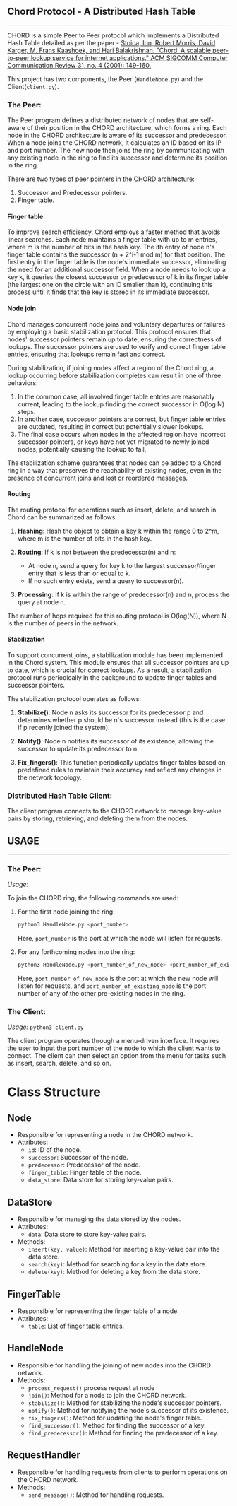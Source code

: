 ## Chord Protocol - A Distributed Hash Table
____________________

CHORD is a simple Peer to Peer protocol which implements a Distributed Hash Table detailed as per the paper - [Stoica, Ion, Robert Morris, David Karger, M. Frans Kaashoek, and Hari Balakrishnan. "Chord: A scalable peer-to-peer lookup service for internet applications." ACM SIGCOMM Computer Communication Review 31, no. 4 (2001): 149-160.](https://pdos.csail.mit.edu/papers/chord:sigcomm01/chord_sigcomm.pdf)

This project has two components, the Peer (`HandleNode.py`) and the Client(`client.py`).

### The Peer:

The Peer program defines a distributed network of nodes that are self-aware of their position in the CHORD architecture, which forms a ring. Each node in the CHORD architecture is aware of its successor and predecessor. When a node joins the CHORD network, it calculates an ID based on its IP and port number. The new node then joins the ring by communicating with any existing node in the ring to find its successor and determine its position in the ring.

There are two types of peer pointers in the CHORD architecture:
1. Successor and Predecessor pointers.
2. Finger table.


#### Finger table

To improve search efficiency, Chord employs a faster method that avoids linear searches. Each node maintains a finger table with up to m entries, where m is the number of bits in the hash key. The ith entry of node n's finger table contains the successor (n + 2^i-1 mod m) for that position. The first entry in the finger table is the node's immediate successor, eliminating the need for an additional successor field. When a node needs to look up a key k, it queries the closest successor or predecessor of k in its finger table (the largest one on the circle with an ID smaller than k), continuing this process until it finds that the key is stored in its immediate successor.

#### Node join

Chord manages concurrent node joins and voluntary departures or failures by employing a basic stabilization protocol. This protocol ensures that nodes' successor pointers remain up to date, ensuring the correctness of lookups. The successor pointers are used to verify and correct finger table entries, ensuring that lookups remain fast and correct.

During stabilization, if joining nodes affect a region of the Chord ring, a lookup occurring before stabilization completes can result in one of three behaviors:

1. In the common case, all involved finger table entries are reasonably current, leading to the lookup finding the correct successor in O(log N) steps.
2. In another case, successor pointers are correct, but finger table entries are outdated, resulting in correct but potentially slower lookups.
3. The final case occurs when nodes in the affected region have incorrect successor pointers, or keys have not yet migrated to newly joined nodes, potentially causing the lookup to fail.

The stabilization scheme guarantees that nodes can be added to a Chord ring in a way that preserves the reachability of existing nodes, even in the presence of concurrent joins and lost or reordered messages.

#### Routing

The routing protocol for operations such as insert, delete, and search in Chord can be summarized as follows:

1. **Hashing**: Hash the object to obtain a key k within the range 0 to 2^m, where m is the number of bits in the hash key.

2. **Routing**: If k is not between the predecessor(n) and n:
    - At node n, send a query for key k to the largest successor/finger entry that is less than or equal to k.
    - If no such entry exists, send a query to successor(n).

3. **Processing**: If k is within the range of predecessor(n) and n, process the query at node n.

The number of hops required for this routing protocol is O(log(N)), where N is the number of peers in the network.

#### Stabilization

To support concurrent joins, a stabilization module has been implemented in the Chord system. This module ensures that all successor pointers are up to date, which is crucial for correct lookups. As a result, a stabilization protocol runs periodically in the background to update finger tables and successor pointers.

The stabilization protocol operates as follows:

1. **Stabilize()**: Node n asks its successor for its predecessor p and determines whether p should be n's successor instead (this is the case if p recently joined the system).

2. **Notify()**: Node n notifies its successor of its existence, allowing the successor to update its predecessor to n.

3. **Fix_fingers()**: This function periodically updates finger tables based on predefined rules to maintain their accuracy and reflect any changes in the network topology.

### Distributed Hash Table Client:

The client program connects to the CHORD network to manage key-value pairs by storing, retrieving, and deleting them from the nodes.

## USAGE 
_________________

### The Peer:

*Usage:* 

To join the CHORD ring, the following commands are used:

1. For the first node joining the ring:
   ```bash
   python3 HandleNode.py <port_number>
   ```
   Here, `port_number` is the port at which the node will listen for requests.

2. For any forthcoming nodes into the ring:
   ```bash
   python3 HandleNode.py <port_number_of_new_node> <port_number_of_existing_node>
   ```
   Here, `port_number_of_new_node` is the port at which the new node will listen for requests, and `port_number_of_existing_node` is the port number of any of the other pre-existing nodes in the ring.

### The Client:

*Usage:* `python3 client.py`

The client program operates through a menu-driven interface. It requires the user to input the port number of the node to which the client wants to connect. The client can then select an option from the menu for tasks such as insert, search, delete, and so on.


# Class Structure

## Node
- Responsible for representing a node in the CHORD network.
- Attributes:
  - `id`: ID of the node.
  - `successor`: Successor of the node.
  - `predecessor`: Predecessor of the node.
  - `finger_table`: Finger table of the node.
  - `data_store`: Data store for storing key-value pairs.


## DataStore
- Responsible for managing the data stored by the nodes.
- Attributes:
  - `data`: Data store to store key-value pairs.
- Methods:
  - `insert(key, value)`: Method for inserting a key-value pair into the data store.
  - `search(key)`: Method for searching for a key in the data store.
  - `delete(key)`: Method for deleting a key from the data store.

## FingerTable
- Responsible for representing the finger table of a node.
- Attributes:
  - `table`: List of finger table entries.


## HandleNode
- Responsible for handling the joining of new nodes into the CHORD network.
- Methods:
    - `process_request()` process request at node
    - `join()`: Method for a node to join the CHORD network.
    - `stabilize()`: Method for stabilizing the node's successor pointers.
    - `notify()`: Method for notifying the node's successor of its existence.
    - `fix_fingers()`: Method for updating the node's finger table.
    - `find_successor()`: Method for finding the successor of a key.
    - `find_predecessor()`: Method for finding the predecessor of a key.
        


## RequestHandler
- Responsible for handling requests from clients to perform operations on the CHORD network.
- Methods:
  - `send_message()`: Method for handling requests.

